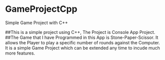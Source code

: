 # GameProjectCpp
Simple Game Project with C++

##This is a simple project using C++, The Project is Console App Project.
##The Game that I have Programmed in this App is Stone-Paper-Scissor. It allows the Player to play a specific number of rounds against the Computer. It is a simple Game Project which can be extended any time to incude much more features.

